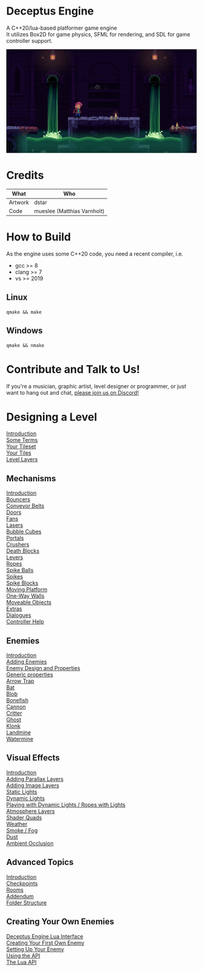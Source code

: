 # Deceptus Engine

A C++20/lua-based platformer game engine<br> 
It utilizes Box2D for game physics, SFML for rendering, and SDL for game controller support.

![](doc/screenshots/screenshot_section.png)


# Credits

|What|Who|
|-|-|
|Artwork|dstar|
|Code|mueslee (Matthias Varnholt)|


# How to Build

As the engine uses some C++20 code, you need a recent compiler, i.e.
- gcc >= 8
- clang >= 7 
- vs >= 2019

## Linux
```
qmake && make 
```

## Windows
```
qmake && nmake 
```

# Contribute and Talk to Us!
If you're a musician, graphic artist, level designer or programmer, or just want to hang out and chat, [please join us on Discord!](https://discord.gg/EZpkbGDaWD)


# Designing a Level
[Introduction](doc/level_design/designing_a_level.md#designing-a-level)<br>
[Some Terms](doc/level_design/designing_a_level.md#some-terms)<br>
[Your Tileset](doc/level_design/designing_a_level.md#your-tileset)<br>
[Your Tiles](doc/level_design/designing_a_level.md#your-tiles)<br>
[Level Layers](doc/level_design/designing_a_level.md#level-layers)<br>


## Mechanisms
[Introduction](doc/level_design/mechanisms.md#mechanisms)<br>
[Bouncers](doc/level_design/mechanisms.md#bouncers)<br>
[Conveyor Belts](doc/level_design/mechanisms.md#conveyor-belts)<br>
[Doors](doc/level_design/mechanisms.md#doors)<br>
[Fans](doc/level_design/mechanisms.md#fans)<br>
[Lasers](doc/level_design/mechanisms.md#lasers)<br>
[Bubble Cubes](doc/level_design/mechanisms.md#bubble-cubes)<br>
[Portals](doc/level_design/mechanisms.md#portals)<br>
[Crushers](doc/level_design/mechanisms.md#crushers)<br>
[Death Blocks](doc/level_design/mechanisms.md#death-blocks)<br>
[Levers](doc/level_design/mechanisms.md#levers)<br>
[Ropes](doc/level_design/mechanisms.md#ropes)<br>
[Spike Balls](doc/level_design/mechanisms.md#spike-balls)<br>
[Spikes](doc/level_design/mechanisms.md#spikes)<br>
[Spike Blocks](doc/level_design/mechanisms.md#spike-blocks)<br>
[Moving Platform](doc/level_design/mechanisms.md#moving-platform)<br>
[One-Way Walls](doc/level_design/mechanisms.md#one-way-walls)<br>
[Moveable Objects](doc/level_design/mechanisms.md#moveable-objects)<br>
[Extras](doc/level_design/mechanisms.md#extras)<br>
[Dialogues](doc/level_design/mechanisms.md#dialogues)<br>
[Controller Help](doc/level_design/mechanisms.md#controller-help)<br>


## Enemies
[Introduction](doc/level_design/enemies.md#enemies)<br>
[Adding Enemies](doc/level_design/enemies.md#adding-enemies)<br>
[Enemy Design and Properties](doc/level_design/enemies.md#enemy-design-and-properties)<br>
[Generic properties](doc/level_design/enemies.md#generic-properties)<br>
[Arrow Trap](doc/level_design/enemies.md#arrow-trap)<br>
[Bat](doc/level_design/designing_a_level.enemies#bat)<br>
[Blob](doc/level_design/enemies.md#blob)<br>
[Bonefish](doc/level_design/enemies.md#bonefish)<br>
[Cannon](doc/level_design/enemies.md#cannon)<br>
[Critter](doc/level_design/enemies.md#critter)<br>
[Ghost](doc/level_design/enemies.md#ghost)<br>
[Klonk](doc/level_design/enemies.md#klonk)<br>
[Landmine](doc/level_design/enemies.md#landmine)<br>
[Watermine](doc/level_design/enemies.md#watermine)<br>


## Visual Effects
[Introduction](doc/level_design/visual_effects.md#visualization)<br>
[Adding Parallax Layers](doc/level_design/visual_effects.md#adding-parallax-layers)<br>
[Adding Image Layers](doc/level_design/visual_effects.md#adding-image-layers)<br>
[Static Lights](doc/level_design/visual_effects.md#static-lights)<br>
[Dynamic Lights](doc/level_design/visual_effects.md#dynamic-lights)<br>
[Playing with Dynamic Lights / Ropes with Lights](doc/level_design/visual_effects.md#playing-with-dynamic-lights--ropes-with-lights)<br>
[Atmosphere Layers](doc/level_design/visual_effects.md#atmosphere-layers)<br>
[Shader Quads](doc/level_design/visual_effects.md#shader-quads)<br>
[Weather](doc/level_design/visual_effects.md#weather)<br>
[Smoke / Fog](doc/level_design/visual_effects.md#smoke-fog)<br>
[Dust](doc/level_design/visual_effects.md#dust)<br>
[Ambient Occlusion](doc/level_design/visual_effects.md#ambient-occlusion)<br>


## Advanced Topics
[Introduction](doc/level_design/advanced_topics.md#advanced-topics)<br>
[Checkpoints](doc/level_design/advanced_topics.md#checkpoints)<br>
[Rooms](doc/level_design/advanced_topics.md#rooms)<br>
[Addendum](doc/level_design/advanced_topics.md#addendum)<br>
[Folder Structure](doc/level_design/advanced_topics.md#folder-structure)<br>


## Creating Your Own Enemies
[Deceptus Engine Lua Interface](doc/lua_interface/readme.md#deceptus-engine-lua-interface)<br>
[Creating Your First Own Enemy](doc/lua_interface/readme.md#creating-your-first-own-enemy)<br>
[Setting Up Your Enemy](doc/lua_interface/readme.md#setting-up-your-enemy)<br>
[Using the API](doc/lua_interface/readme.md#using-the-api)<br>
[The Lua API](doc/lua_interface/readme.md#the-lua-api)<br>


